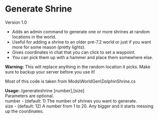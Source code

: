 # Generate Shrine
Version 1.0

* Adds an admin command to generate one or more shrines at random locations in the world.
* Useful for adding a shrine to an older pre-7.2 world or just if you want more for some reason (pretty lights).
* Gives coordinates in chat that you can click to set a waypoint.
* You can pick them up with a hammer and place them somewhere else.

**Warning:** This will replace anything in the random location it picks. Make sure to backup your server before you use it!

Most of this code is taken from Mods\WorldGen\DolphinShrine.cs

**Usage:** /generateshrine [number],[size]  
Parameters are optional.  
number - (default: 1) The number of shrines you want to generate.  
size - (default: 12) A number from 1 to 20. Any bigger and it starts messing up the coordinates.